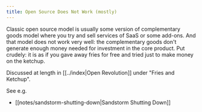 ```yaml
---
title: Open Source Does Not Work (mostly)
---
```


Classic open source model is usually some version of complementary goods model where you try and sell services of SaaS or some add-ons. And that model does not work very well: the complementary goods don't generate enough money needed for investment in the core product. Put crudely: it is as if you gave away fries for free and tried just to make money on the ketchup.

Discussed at length in [[../index|Open Revolution]] under "Fries and Ketchup".

See e.g.

- [[notes/sandstorm-shutting-down|Sandstorm Shutting Down]]